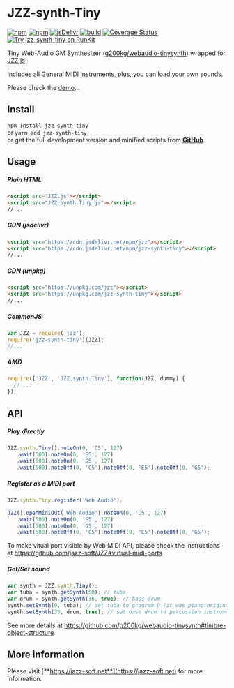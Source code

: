 # JZZ-synth-Tiny

[![npm](https://img.shields.io/npm/v/jzz-synth-tiny.svg)](https://www.npmjs.com/package/jzz-synth-tiny)
[![npm](https://img.shields.io/npm/dt/jzz-synth-tiny.svg)](https://www.npmjs.com/package/jzz-synth-tiny)
[![jsDelivr](https://data.jsdelivr.com/v1/package/npm/jzz-synth-tiny/badge)](https://www.jsdelivr.com/package/npm/jzz-synth-tiny)
[![build](https://github.com/jazz-soft/JZZ-synth-Tiny/actions/workflows/build.yml/badge.svg)](https://github.com/jazz-soft/JZZ-synth-Tiny/actions)
[![Coverage Status](https://coveralls.io/repos/github/jazz-soft/JZZ-synth-Tiny/badge.svg?branch=master)](https://coveralls.io/github/jazz-soft/JZZ-synth-Tiny?branch=master)
[![Try jzz-synth-tiny on RunKit](https://badge.runkitcdn.com/jzz-synth-tiny.svg)](https://npm.runkit.com/jzz-synth-tiny)

Tiny Web-Audio GM Synthesizer 
([g200kg/webaudio-tinysynth](https://github.com/g200kg/webaudio-tinysynth))
wrapped for [JZZ.js](https://github.com/jazz-soft/JZZ)

Includes all General MIDI instruments, plus, you can load your own sounds. 

Please check the [demo](https://jazz-soft.github.io/modules/tiny/index.html)...

## Install

`npm install jzz-synth-tiny`  
or `yarn add jzz-synth-tiny`  
or get the full development version and minified scripts from [**GitHub**](https://github.com/jazz-soft/JZZ-synth-Tiny)

## Usage

##### Plain HTML

```html
<script src="JZZ.js"></script>
<script src="JZZ.synth.Tiny.js"></script>
//...
```

##### CDN (jsdelivr)

```html
<script src="https://cdn.jsdelivr.net/npm/jzz"></script>
<script src="https://cdn.jsdelivr.net/npm/jzz-synth-tiny"></script>
//...
```

##### CDN (unpkg)

```html
<script src="https://unpkg.com/jzz"></script>
<script src="https://unpkg.com/jzz-synth-tiny"></script>
//...
```

##### CommonJS

```js
var JZZ = require('jzz');
require('jzz-synth-tiny')(JZZ);
//...
```

##### AMD

```js
require(['JZZ', 'JZZ.synth.Tiny'], function(JZZ, dummy) {
  // ...
});
```

## API

##### Play directly

```js
JZZ.synth.Tiny().noteOn(0, 'C5', 127)
   .wait(500).noteOn(0, 'E5', 127)
   .wait(500).noteOn(0, 'G5', 127)
   .wait(500).noteOff(0, 'C5').noteOff(0, 'E5').noteOff(0, 'G5');
```

##### Register as a MIDI port

```js
JZZ.synth.Tiny.register('Web Audio');

JZZ().openMidiOut('Web Audio').noteOn(0, 'C5', 127)
   .wait(500).noteOn(0, 'E5', 127)
   .wait(500).noteOn(0, 'G5', 127)
   .wait(500).noteOff(0, 'C5').noteOff(0, 'E5').noteOff(0, 'G5');
```
To make vitual port visible by Web MIDI API, please check the instructions at https://github.com/jazz-soft/JZZ#virtual-midi-ports

##### Get/Set sound

```js
var synth = JZZ.synth.Tiny();
var tuba = synth.getSynth(58); // tuba
var drum = synth.getSynth(36, true); // bass drum
synth.setSynth(0, tuba); // set tuba to program 0 (it was piano originally);
synth.setSynth(35, drum, true); // set bass drum to percussion instrument 35;
```

See more details at https://github.com/g200kg/webaudio-tinysynth#timbre-object-structure

## More information

Please visit [**https://jazz-soft.net**](https://jazz-soft.net) for more information.  
